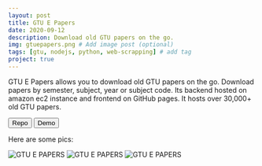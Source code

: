 ```yaml
---
layout: post
title: GTU E Papers
date: 2020-09-12
description: Download old GTU papers on the go.
img: gtuepapers.png # Add image post (optional)
tags: [gtu, nodejs, python, web-scrapping] # add tag
project: true
---
```


GTU E Papers allows you to download old GTU papers on the go. Download papers by semester, subject, year or subject code.
Its backend hosted on amazon ec2 instance and frontend on GitHub pages.
It hosts over 30,000+ old GTU papers.

<button class="btn project-github" url="https://github.com/gtuepapers/gtuepapers">Repo</button>
<button class="btn project-demo" url="http://itsfakecrack.tech">Demo</button>

Here are some pics:

![GTU E PAPERS]({{site.baseurl}}/assets/img/gtuepapers1.png)
![GTU E PAPERS]({{site.baseurl}}/assets/img/gtuepapers2.png)
![GTU E PAPERS]({{site.baseurl}}/assets/img/gtuepapers3.png)
